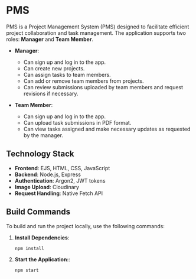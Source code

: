 # PMS

PMS is a Project Management System (PMS) designed to facilitate efficient project collaboration and task management. The application supports two roles: **Manager** and **Team Member**.

- **Manager**:
  - Can sign up and log in to the app.
  - Can create new projects.
  - Can assign tasks to team members.
  - Can add or remove team members from projects.
  - Can review submissions uploaded by team members and request revisions if necessary.

- **Team Member**:
  - Can sign up and log in to the app.
  - Can upload task submissions in PDF format.
  - Can view tasks assigned and make necessary updates as requested by the manager.

## Technology Stack

- **Frontend**: EJS, HTML, CSS, JavaScript
- **Backend**: Node.js, Express
- **Authentication**: Argon2, JWT tokens
- **Image Upload**: Cloudinary
- **Request Handling**: Native Fetch API

## Build Commands

To build and run the project locally, use the following commands:

1. **Install Dependencies**:
   ```bash
   npm install

2. **Start the Application:**:
   ```bash
   npm start


